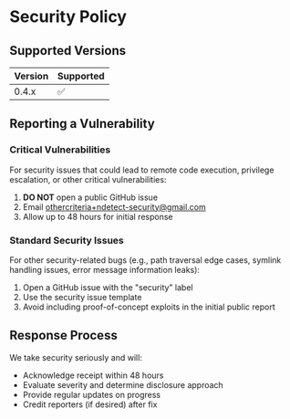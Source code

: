 # Security Policy

## Supported Versions

| Version | Supported          |
| ------- | ------------------ |
| 0.4.x   | :white_check_mark: |

## Reporting a Vulnerability

### Critical Vulnerabilities

For security issues that could lead to remote code execution, privilege escalation,
or other critical vulnerabilities:

1. **DO NOT** open a public GitHub issue
1. Email <othercriteria+ndetect-security@gmail.com>
1. Allow up to 48 hours for initial response

### Standard Security Issues

For other security-related bugs (e.g., path traversal edge cases, symlink handling
issues, error message information leaks):

1. Open a GitHub issue with the "security" label
1. Use the security issue template
1. Avoid including proof-of-concept exploits in the initial public report

## Response Process

We take security seriously and will:

- Acknowledge receipt within 48 hours
- Evaluate severity and determine disclosure approach
- Provide regular updates on progress
- Credit reporters (if desired) after fix
